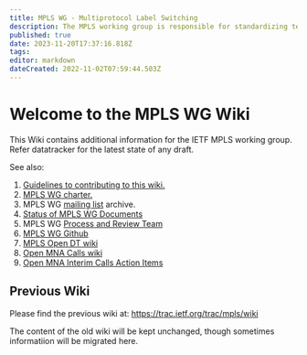 ```yaml
---
title: MPLS WG - Multiprotocol Label Switching
description: The MPLS working group is responsible for standardizing technology for label switching and for the implementation of label-switched paths over packet based link-level technologies.
published: true
date: 2023-11-20T17:37:16.818Z
tags: 
editor: markdown
dateCreated: 2022-11-02T07:59:44.503Z
---
```


# Welcome to the MPLS WG Wiki
This Wiki contains additional information for the IETF MPLS working group. Refer datatracker for the latest state of any draft.

See also:
1. [Guidelines to contributing to this wiki.](https://wiki.ietf.org/en/home#contributing-to-this-wiki)
2. [MPLS WG charter.](https://datatracker.ietf.org/wg/mpls/charter)
3. MPLS WG [mailing list](https://mailarchive.ietf.org/arch/browse/mpls/) archive.
4. [Status of MPLS WG Documents](https://wiki.ietf.org/en/group/mpls/docs)
4. MPLS WG [Process and Review Team](https://trac.ietf.org/trac/rtg/wiki/MPLS-WorkingGroupReviewProcess)
5. [MPLS WG Github](https://github.com/ietf-wg-mpls)
6. [MPLS Open DT wiki](https://wiki.ietf.org/en/group/mpls/odt/main)
7. [Open MNA Calls wiki](https://wiki.ietf.org/group/mpls/omc)
8. [Open MNA Interim Calls Action Items](https://wiki.ietf.org/group/mpls/omc-ais)

## Previous Wiki
Please find the previous wiki at:
https://trac.ietf.org/trac/mpls/wiki

The content of the old wiki will be kept unchanged, though sometimes informatiion will be migrated here.